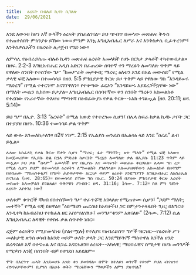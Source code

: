 ```yaml
---
title:  ዕረፍት በብሉይ ኪዳን ሲገለጽ
date:  29/06/2021
---
```


እንደ እውነቱ ከሆነ እኛ ሁላችን ዕረፍት ያስፈልገናል። ይህ ጭብጥ በመላው መጽሐፍ ቅዱስ የተጠቀሰበት ምክንያቱ ይኸው ነው። ምንም እንኳ እግዚአብሔር ለሥራ እና እንቅስቃሴ ቢፈጥረንም፤ እንቅስቃሴአችን በዕረፍት ሊታጀብ የግድ ነው።

ለምሳሌ የዕብራይስጡ ብሉይ ኪዳን መጽሐፍ ዕረፍት አመላካች የሆኑ በርካታ ቃላቶች ተካተውበታል። በዘፍ. 2:2-3 እግዚአብሔር አዲስ አድርጎ በፈጠረው ሰባተኛ ቀን ማረፉን ለመግለጽ ጥቅም ላይ የዋለው ሰንበት የተሰኘው ግሥ “ከመሥራት መታቀብ; ማረፍ; ዕለቱን እንደ በአል መውሰድ” የሚል ቃላዊ ፍቺ አለው። በተመሳሳይ በዘፀ. 5:5 ምክኒያታዊ ቅርጽ ይዞ ጥቅም ላይ የዋለው ግስ “እንዳይሠሩ ማድረግ” በሚል ተተርጉሞ እናገኘዋለን። የተቆጣው ፈርኦን “እንዳይሠሩ እያደረጋችኋቸው ነው” በማለት ሙሴን ሲከሰው ይታያል። እግዚአብሔር በሰባተኛው ቀን ሰንበት ማረፉን አስመልክቶ የቀረበው የአራተኛው ትእዛዝ ማጣቀሻ በዕብራውያኑ የቃል ቅርጽ--ኑአክ ተገልጧል (ዘፀ. 20:11; ዘዳ. 5:14)።

ይህ ግሥ በኢዮ. 3:13 “ዕረፍት” በሚል አውድ የተተረጎመ ሲሆን፤ በሌላ ስፍራ ከቃል ኪዳኑ ታቦት ጋር በተያያዘ በዘኁ. 10:36 ተመሳሳይ ቃል ጥቅም

ላይ ውሎ እንመለከታለን። በ2ኛ ነገሥ. 2:15 የኤልያስ መንፈስ በኤልሳዕ ላይ እንደ “ዐረፈ” ልብ ይሏል።

`ሌላው አስፈላጊ የቃል ቅርጽ ሻቃት ሲሆን “ማረፍ; ፋታ ማግኘት; ጸጥ ማለት” የሚል ፍቺ አለው። ከመጀመሪያው የኢያሱ ድል በኋላ ምድሪቱ ከጦርነት ማረፏን ለመግለጽ ቃሉ በኢያሱ 11:23 ጥቅም ላይ ውሏል። ይህ ቃል “ሰላም” አመላካች ሆኖ በኢያሱ እና መሳፍንት መጽሐፍ ቀርቦአል። ሌላው ግስ ረጋ የሚል ሲሆን ይህም በተመሳሳይ ዕረፍትን ለማመልከት ያገለግላል። አለመታዘዛቸውን አስመልክቶ በዘዳግም በተሰጠው ማስጠንቀቂያ፤ በግዞት ሕይወታቸው እርጋታ ወይም ዕረፍት እንደማያገኙ እግዚአብሔር ለእስራኤል ይናገራል (ዘዳ. 28:65)። በተመሳሳይ ይኸው ግስ በኤር. 50:24 በያዘው ምክንያታዊ ቅርጽ እረፍት መስጠት አለመቻልን ይገልጸል። ጥቅሶቹን ያንብቡ: ዘዳ. 31:16; 1ሳሙ. 7:12። ስለ ምን ዓይነት ዕረፍት እየተገረ ነው?`

ሁለቱም ቁጥሮች ሻካብ የሰተሰኘውን ግሥ ተፈጥሯዊ አገላለጽ የሚጠቀሙ ሲሆን፤ “ጋደም ማለት; መተኛት” የሚል ፍቺ ይዘዋል። “ዕድሜህን ጨርሰህ ከአባቶችህ ጋር በምታንቀላፋበት ጊዜ; በእግርህ እንዲተካ ከአብራክህ የተከፈለ ዘር አስነሣልሃለሁ፤ መንግሥቱንም አጸናለሁ” (2ሳሙ. 7:12) ሲል እግዚአብሔር ለዳዊት የተስፋ ቃል ሰጥቶት ነበር።

ረጅም ዕረፍትን የሚያመላክቱ (ያልተሟሉ) የተለያዩ የዕብራይስጥ ግሦች ዝርዝር--የዕረፍት ሥነ መለኮታዊ ጽንሰ ሀሳብ ከአንድ ወይም ሁለት ቃላት ጋር እንደማይገናኝ ማስተዋል እንችል ዘንድ ይረዳናል። እኛ በተናጠል እና በጋራ እናርፋለን። ዕረፍት--አካላዊ; ማህበራዊና ስሜታዊ በሆኑ መንገዶች የሚነካን እንጂ በሰንበት ብቻ የተገደበ አይደለም።

`ሞት በእርግጥ ጠላት እንደመሆኑ አንድ ቀን ይወገዳል። በሞት ለተለዩን ወገኖች የቱንም ያህል ብናዝንና ብንናፍቃቸውም፤ ቢያንስ በአሁኑ ወቅት ማረፋቸውን ማወቃችን ለምን ያጽናናል?`